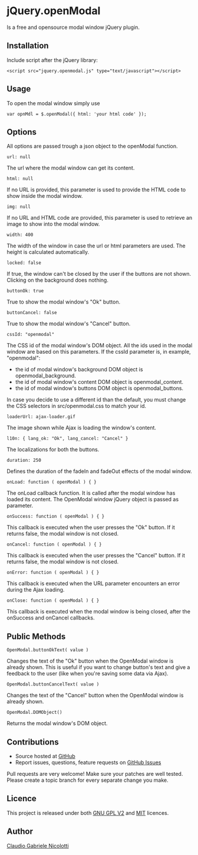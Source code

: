 jQuery.openModal
=========
Is a free and opensource modal window jQuery plugin.

Installation
------------
Include script after the jQuery library:

	<script src="jquery.openmodal.js" type="text/javascript"></script>

Usage
-----
To open the modal window simply use

	var opnMdl = $.openModal({ html: 'your html code' });

Options
-------
All options are passed trough a json object to the openModal function.

	url: null

The url where the modal window can get its content.

	html: null

If no URL is provided, this parameter is used to provide the HTML code to show inside the modal window.

	img: null

If no URL and HTML code are provided, this parameter is used to retrieve an image to show into the modal window.

	width: 400

The width of the window in case the url or html parameters are used. The height is calculated automatically.

	locked: false

If true, the window can't be closed by the user if the buttons are not shown. Clicking on the background does nothing.

	buttonOk: true

True to show the modal window's "Ok" button.

	buttonCancel: false

True to show the modal window's "Cancel" button.

	cssId: "openmodal"

The CSS id of the modal window's DOM object.
All the ids used in the modal window are based on this parameters.
If the cssId parameter is, in example, "openmodal":

+ the id of modal window's background DOM object is openmodal\_background.
+ the id of modal window's content DOM object is openmodal\_content.
+ the id of modal window's buttons DOM object is openmodal\_buttons.

In case you decide to use a different id than the default, you must change the CSS selectors in src/openmodal.css to match your id.

	loaderUrl: ajax-loader.gif

The image shown while Ajax is loading the window's content.

	l10n: { lang_ok: "Ok", lang_cancel: "Cancel" }

The localizations for both the buttons.

	duration: 250

Defines the duration of the fadeIn and fadeOut effects of the modal window.

	onLoad: function ( openModal ) { }

The onLoad callback function. It is called after the modal window has loaded its content.
The OpenModal window jQuery object is passed as parameter.

	onSuccess: function ( openModal ) { }

This callback is executed when the user presses the "Ok" button. If it returns false, the modal window is not closed.

	onCancel: function ( openModal ) { }

This callback is executed when the user presses the "Cancel" button. If it returns false, the modal window is not closed.

	onError: function ( openModal ) { }

This callback is executed when the URL parameter encounters an error during the Ajax loading.

	onClose: function ( openModal ) { }

This callback is executed when the modal window is being closed, after the onSuccess and onCancel callbacks.

Public Methods
--------------

	OpenModal.buttonOkText( value )

Changes the text of the "Ok" button when the OpenModal window is already shown. This is useful if you want to change button's text
and give a feedback to the user (like when you're saving some data via Ajax).

	OpenModal.buttonCancelText( value )

Changes the text of the "Cancel" button when the OpenModal window is already shown.

	OpenModal.DOMObject()

Returns the modal window's DOM object.

Contributions
-------------

+ Source hosted at [GitHub](https://github.com/nico87/OpenModal)
+ Report issues, questions, feature requests on [GitHub Issues](https://github.com/nico87/OpenModal/issues)

Pull requests are very welcome! Make sure your patches are well tested. Please create a topic branch for every separate change you make.

Licence
-------
This project is released under both [GNU GPL V2](http://www.gnu.org/licenses/gpl-2.0.html) and [MIT](http://www.opensource.org/licenses/mit-license.php) licences.

Author
------
[Claudio Gabriele Nicolotti](http://github.com/nico87)
